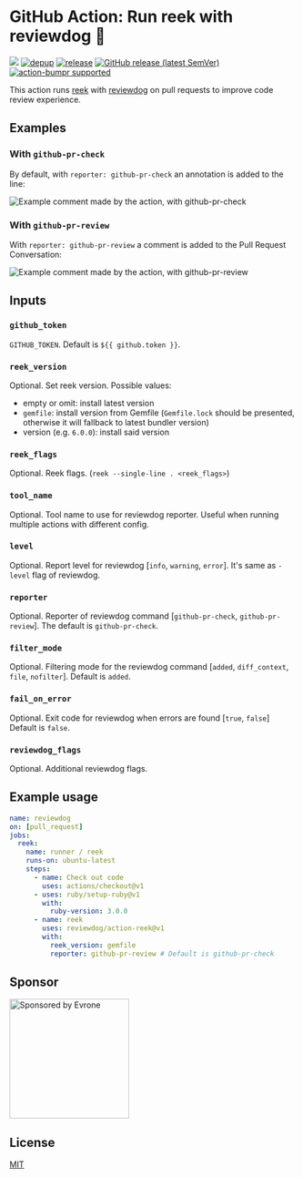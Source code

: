 # GitHub Action: Run reek with reviewdog 🐶

[![](https://img.shields.io/github/license/reviewdog/action-reek)](./LICENSE)
[![depup](https://github.com/reviewdog/action-reek/workflows/depup/badge.svg)](https://github.com/reviewdog/action-reek/actions?query=workflow%3Adepup)
[![release](https://github.com/reviewdog/action-reek/workflows/release/badge.svg)](https://github.com/reviewdog/action-reek/actions?query=workflow%3Arelease)
[![GitHub release (latest SemVer)](https://img.shields.io/github/v/release/reviewdog/action-reek?logo=github&sort=semver)](https://github.com/reviewdog/action-reek/releases)
[![action-bumpr supported](https://img.shields.io/badge/bumpr-supported-ff69b4?logo=github&link=https://github.com/haya14busa/action-bumpr)](https://github.com/haya14busa/action-bumpr)

This action runs [reek](https://github.com/troessner/reek) with
[reviewdog](https://github.com/reviewdog/reviewdog) on pull requests to improve
code review experience.

## Examples

### With `github-pr-check`

By default, with `reporter: github-pr-check` an annotation is added to the line:

![Example comment made by the action, with github-pr-check](examples/example-github-pr-check.png)

### With `github-pr-review`

With `reporter: github-pr-review` a comment is added to the Pull Request Conversation:

![Example comment made by the action, with github-pr-review](examples/example-github-pr-review.png)

## Inputs

### `github_token`

`GITHUB_TOKEN`. Default is `${{ github.token }}`.

### `reek_version`

Optional. Set reek version. Possible values:
* empty or omit: install latest version
* `gemfile`: install version from Gemfile (`Gemfile.lock` should be presented, otherwise it will fallback to latest bundler version)
* version (e.g. `6.0.0`): install said version

### `reek_flags`

Optional. Reek flags. (`reek --single-line . <reek_flags>`)

### `tool_name`

Optional. Tool name to use for reviewdog reporter. Useful when running multiple
actions with different config.

### `level`

Optional. Report level for reviewdog [`info`, `warning`, `error`].
It's same as `-level` flag of reviewdog.

### `reporter`

Optional. Reporter of reviewdog command [`github-pr-check`, `github-pr-review`].
The default is `github-pr-check`.

### `filter_mode`

Optional. Filtering mode for the reviewdog command [`added`, `diff_context`, `file`, `nofilter`].
Default is `added`.

### `fail_on_error`

Optional.  Exit code for reviewdog when errors are found [`true`, `false`]
Default is `false`.

### `reviewdog_flags`

Optional. Additional reviewdog flags.

## Example usage

```yml
name: reviewdog
on: [pull_request]
jobs:
  reek:
    name: runner / reek
    runs-on: ubuntu-latest
    steps:
      - name: Check out code
        uses: actions/checkout@v1
      - uses: ruby/setup-ruby@v1
        with:
          ruby-version: 3.0.0
      - name: reek
        uses: reviewdog/action-reek@v1
        with:
          reek_version: gemfile
          reporter: github-pr-review # Default is github-pr-check
```

## Sponsor

<p>
  <a href="https://evrone.com/?utm_source=action-reek">
    <img src="https://www.mgrachev.com/assets/static/evrone-sponsored-300.png" 
      alt="Sponsored by Evrone" width="210">
  </a>
</p>

## License

[MIT](https://choosealicense.com/licenses/mit)
